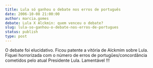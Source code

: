 ```yaml
---
title: Lula só ganhou o debate nos erros de português
date: 2006-10-08 21:00:00
author: marcia.gomes
debate: Lula X Alckmin: quem venceu o debate?
slug: lula-so-ganhou-o-debate-nos-erros-de-portugues
status: publish 
type: post
---
```


O debate foi elucidativo. Ficou patente a vitória de Alckmim sobre Lula. Fiquei horrorizada com o número de erros de portugûes/concordância cometidos pelo atual Presidente Lula. Lamentável !!!

